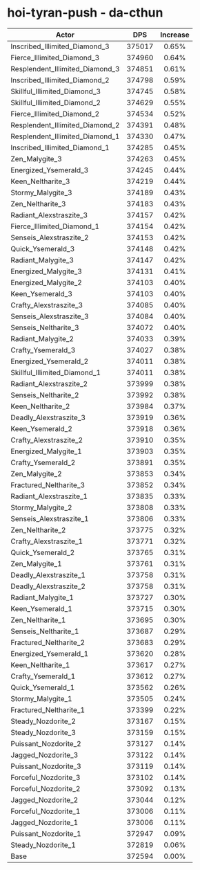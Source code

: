 # hoi-tyran-push - da-cthun
| Actor | DPS | Increase |
|---|:---:|:---:|
|Inscribed_Illimited_Diamond_3|375017|0.65%|
|Fierce_Illimited_Diamond_3|374960|0.64%|
|Resplendent_Illimited_Diamond_3|374851|0.61%|
|Inscribed_Illimited_Diamond_2|374798|0.59%|
|Skillful_Illimited_Diamond_3|374745|0.58%|
|Skillful_Illimited_Diamond_2|374629|0.55%|
|Fierce_Illimited_Diamond_2|374534|0.52%|
|Resplendent_Illimited_Diamond_2|374391|0.48%|
|Resplendent_Illimited_Diamond_1|374330|0.47%|
|Inscribed_Illimited_Diamond_1|374285|0.45%|
|Zen_Malygite_3|374263|0.45%|
|Energized_Ysemerald_3|374245|0.44%|
|Keen_Neltharite_3|374219|0.44%|
|Stormy_Malygite_3|374189|0.43%|
|Zen_Neltharite_3|374183|0.43%|
|Radiant_Alexstraszite_3|374157|0.42%|
|Fierce_Illimited_Diamond_1|374154|0.42%|
|Senseis_Alexstraszite_2|374153|0.42%|
|Quick_Ysemerald_3|374148|0.42%|
|Radiant_Malygite_3|374147|0.42%|
|Energized_Malygite_3|374131|0.41%|
|Energized_Malygite_2|374103|0.40%|
|Keen_Ysemerald_3|374103|0.40%|
|Crafty_Alexstraszite_3|374085|0.40%|
|Senseis_Alexstraszite_3|374084|0.40%|
|Senseis_Neltharite_3|374072|0.40%|
|Radiant_Malygite_2|374033|0.39%|
|Crafty_Ysemerald_3|374027|0.38%|
|Energized_Ysemerald_2|374011|0.38%|
|Skillful_Illimited_Diamond_1|374011|0.38%|
|Radiant_Alexstraszite_2|373999|0.38%|
|Senseis_Neltharite_2|373992|0.38%|
|Keen_Neltharite_2|373984|0.37%|
|Deadly_Alexstraszite_3|373919|0.36%|
|Keen_Ysemerald_2|373918|0.36%|
|Crafty_Alexstraszite_2|373910|0.35%|
|Energized_Malygite_1|373903|0.35%|
|Crafty_Ysemerald_2|373891|0.35%|
|Zen_Malygite_2|373853|0.34%|
|Fractured_Neltharite_3|373852|0.34%|
|Radiant_Alexstraszite_1|373835|0.33%|
|Stormy_Malygite_2|373808|0.33%|
|Senseis_Alexstraszite_1|373806|0.33%|
|Zen_Neltharite_2|373775|0.32%|
|Crafty_Alexstraszite_1|373771|0.32%|
|Quick_Ysemerald_2|373765|0.31%|
|Zen_Malygite_1|373761|0.31%|
|Deadly_Alexstraszite_1|373758|0.31%|
|Deadly_Alexstraszite_2|373758|0.31%|
|Radiant_Malygite_1|373727|0.30%|
|Keen_Ysemerald_1|373715|0.30%|
|Zen_Neltharite_1|373695|0.30%|
|Senseis_Neltharite_1|373687|0.29%|
|Fractured_Neltharite_2|373683|0.29%|
|Energized_Ysemerald_1|373620|0.28%|
|Keen_Neltharite_1|373617|0.27%|
|Crafty_Ysemerald_1|373612|0.27%|
|Quick_Ysemerald_1|373562|0.26%|
|Stormy_Malygite_1|373505|0.24%|
|Fractured_Neltharite_1|373399|0.22%|
|Steady_Nozdorite_2|373167|0.15%|
|Steady_Nozdorite_3|373159|0.15%|
|Puissant_Nozdorite_2|373127|0.14%|
|Jagged_Nozdorite_3|373122|0.14%|
|Puissant_Nozdorite_3|373119|0.14%|
|Forceful_Nozdorite_3|373102|0.14%|
|Forceful_Nozdorite_2|373092|0.13%|
|Jagged_Nozdorite_2|373044|0.12%|
|Forceful_Nozdorite_1|373006|0.11%|
|Jagged_Nozdorite_1|373006|0.11%|
|Puissant_Nozdorite_1|372947|0.09%|
|Steady_Nozdorite_1|372819|0.06%|
|Base|372594|0.00%|
